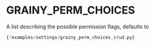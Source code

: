 # GRAINY_PERM_CHOICES

A list describing the possible permission flags, defaults to

```py
{!examples/settings/grainy_perm_choices_crud.py}
```

